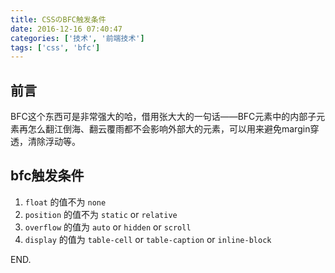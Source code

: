 ```yaml
---
title: CSSのBFC触发条件
date: 2016-12-16 07:40:47
categories: ['技术', '前端技术']
tags: ['css', 'bfc']
---
```


## 前言

BFC这个东西可是非常强大的哈，借用张大大的一句话——BFC元素中的内部子元素再怎么翻江倒海、翻云覆雨都不会影响外部大的元素，可以用来避免margin穿透，清除浮动等。

## bfc触发条件

1. `float` 的值不为 `none`
2. `position` 的值不为 `static` or `relative`
3. `overflow` 的值为 `auto` or `hidden` or `scroll`
4. `display` 的值为 `table-cell` or `table-caption` or `inline-block`

END.
